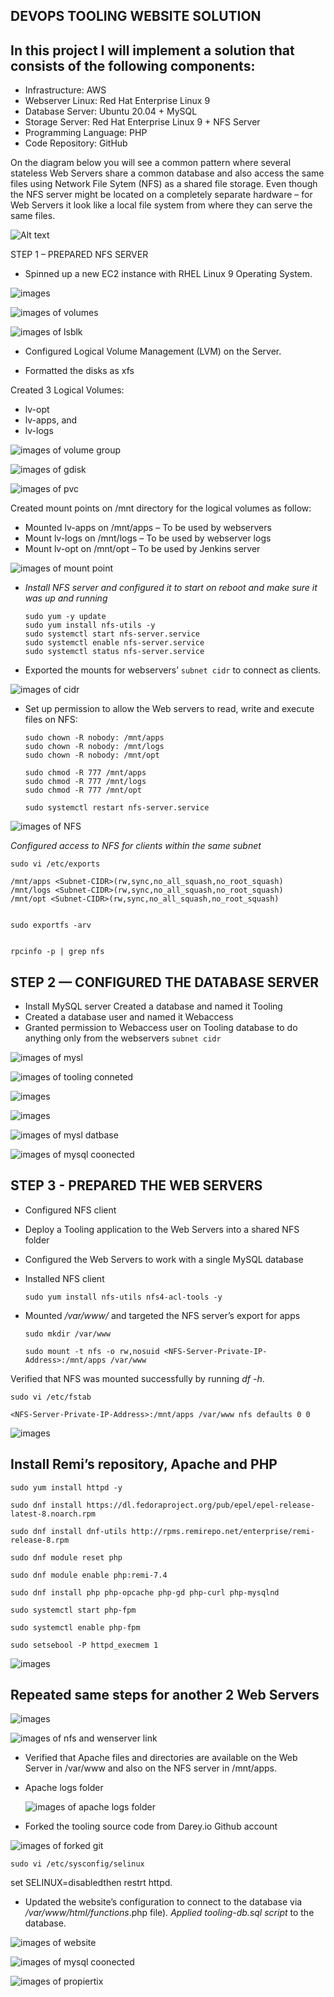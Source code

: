 ## DEVOPS TOOLING WEBSITE SOLUTION

## In this project I will implement a solution that consists of the following components:

- Infrastructure: AWS
- Webserver Linux: Red Hat Enterprise Linux 9
- Database Server: Ubuntu 20.04 + MySQL
- Storage Server: Red Hat Enterprise Linux 9 + NFS Server
- Programming Language: PHP
- Code Repository: GitHub



On the diagram below you will see a common pattern where several stateless Web Servers share a common database and also access the same files using Network File Sytem (NFS) as a shared file storage. Even though the NFS server might be located on a completely separate hardware – for Web Servers it look like a local file system from where they can serve the same files.

![Alt text](https://www.darey.io/wp-content/uploads/2021/07/Tooling-Website-Infrastructure.png)



STEP 1 – PREPARED NFS SERVER

- Spinned up a new EC2 instance with RHEL Linux 9 Operating 
System.

![images](Images/TOOLING/awspage.png)

![images of volumes](Images/TOOLING/volumes.png)

![images of lsblk](Images/TOOLING/gdisk.png)


- Configured Logical Volume Management (LVM) on the Server.

- Formatted the disks as xfs

Created 3 Logical Volumes:

- lv-opt 
- lv-apps, and 
- lv-logs

![images of volume group](Images/TOOLING/nfs1.png)


![images of gdisk](Images/TOOLING/lvm2.png)

![images of pvc](Images/TOOLING/pvcreate.png)



Created mount points on /mnt directory for the logical volumes as follow:
- Mounted lv-apps on /mnt/apps – To be used by webservers
- Mount lv-logs on  /mnt/logs – To be used by webserver logs
- Mount lv-opt on  /mnt/opt – To be used by Jenkins server

![images of mount point](Images/TOOLING/nfslvm.png)


 - *Install NFS server and configured it to start on reboot and make sure it was up and running*

       sudo yum -y update
       sudo yum install nfs-utils -y
       sudo systemctl start nfs-server.service
       sudo systemctl enable nfs-server.service
       sudo systemctl status nfs-server.service


 - Exported the mounts for webservers’ `subnet cidr` to connect as clients.     


 ![images of cidr](Images/TOOLING/cidr.png)

 - Set up permission to allow the Web servers to read, write and execute files on NFS:

       sudo chown -R nobody: /mnt/apps
       sudo chown -R nobody: /mnt/logs
       sudo chown -R nobody: /mnt/opt

       sudo chmod -R 777 /mnt/apps
       sudo chmod -R 777 /mnt/logs
       sudo chmod -R 777 /mnt/opt

       sudo systemctl restart nfs-server.service

![images of NFS](Images/TOOLING/nfs.png)

*Configured access to NFS for clients within the same subnet*


    sudo vi /etc/exports

    /mnt/apps <Subnet-CIDR>(rw,sync,no_all_squash,no_root_squash)
    /mnt/logs <Subnet-CIDR>(rw,sync,no_all_squash,no_root_squash)
    /mnt/opt <Subnet-CIDR>(rw,sync,no_all_squash,no_root_squash)


    sudo exportfs -arv


    rpcinfo -p | grep nfs



## STEP 2 — CONFIGURED THE DATABASE SERVER


- Install MySQL server
Created a database and named it Tooling
- Created a database user and named it Webaccess
- Granted permission to Webaccess user on Tooling database to do anything only from the webservers `subnet cidr`

![images of mysl](Images/TOOLING/databaseterminal.png)


![images of tooling conneted](Images/TOOLING/mysqlinstallation.png)


![images](Images/TOOLING/mysql-serverconnection.png)

![images](Images/TOOLING/mysqldatabses.png)


![images of mysl datbase](Images/TOOLING/bindaddy.png)

 
 
 ![images of mysql coonected](Images/TOOLING/mysql.png)





## STEP 3 - PREPARED THE WEB SERVERS

- Configured NFS client
- Deploy a Tooling application to the Web Servers into a shared NFS folder
- Configured the Web Servers to work with a single MySQL database


- Installed  NFS client

      sudo yum install nfs-utils nfs4-acl-tools -y
      
- Mounted */var/www/* and targeted the NFS server’s export for apps
     
      sudo mkdir /var/www
    
      sudo mount -t nfs -o rw,nosuid <NFS-Server-Private-IP-Address>:/mnt/apps /var/www

Verified that NFS was mounted successfully by running *df -h*. 
         
    sudo vi /etc/fstab

    <NFS-Server-Private-IP-Address>:/mnt/apps /var/www nfs defaults 0 0

![images](Images/TOOLING/fstab.png)

## Install Remi’s repository, Apache and PHP



    sudo yum install httpd -y

    sudo dnf install https://dl.fedoraproject.org/pub/epel/epel-release-latest-8.noarch.rpm

    sudo dnf install dnf-utils http://rpms.remirepo.net/enterprise/remi-release-8.rpm

    sudo dnf module reset php

    sudo dnf module enable php:remi-7.4

    sudo dnf install php php-opcache php-gd php-curl php-mysqlnd

    sudo systemctl start php-fpm

    sudo systemctl enable php-fpm

    sudo setsebool -P httpd_execmem 1


![images](Images/TOOLING/phpinstal.png)



## Repeated same steps for another 2 Web Servers

 
 ![images](Images/TOOLING/historywebserver-good.png)

  ![images of nfs and wenserver link](Images/TOOLING/historywebsertver.png)

- Verified that Apache files and directories are available on the Web Server in /var/www and also on the NFS server in /mnt/apps.

 

- Apache logs folder 

  ![images of apache logs folder](Images/TOOLING/apachelogs-files.png)

- Forked the tooling source code from Darey.io Github account

 ![images of forked git](Images/TOOLING/gitclone.png)

    sudo vi /etc/sysconfig/selinux 
    
 set     SELINUX=disabledthen restrt httpd.


- Updated the website’s configuration to connect to the database
 via */var/www/html/functions*.php file)*. Applied *tooling-db.sql* script* to the database.

 
 ![images of website](Images/TOOLING/website.png)

 ![images of mysql coonected](Images/TOOLING/web3.png)

 ![images of propiertix](Images/TOOLING/propertix.png)